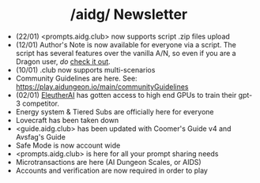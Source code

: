 <h1 align="center">/aidg/ Newsletter</h1>

- (22/01) <prompts.aidg.club> now supports script .zip files upload
- (12/01) Author's Note is now available for everyone via a script. The script has several features over the vanilla A/N, so even if you are a Dragon user, *do* [check it out](https://github.com/CoomersGuide/CoomersGuide.github.io/tree/main/Resources-And-Guides/Scripts/AuthorsNote). 
- (10/01) .club now supports multi-scenarios
- Community Guidelines are here. See: https://play.aidungeon.io/main/communityGuidelines
- (02/01) [EleutherAI](https://www.eleuther.ai/) has gotten access to high end GPUs to train their gpt-3 competitor.
- Energy system & Tiered Subs are officially here for everyone
- Lovecraft has been taken down
- <guide.aidg.club> has been updated with Coomer's Guide v4 and Avsfag's Guide
- Safe Mode is now account wide
- <prompts.aidg.club> is here for all your prompt sharing needs
- Microtransactions are here (AI Dungeon Scales, or AIDS)
- Accounts and verification are now required in order to play
